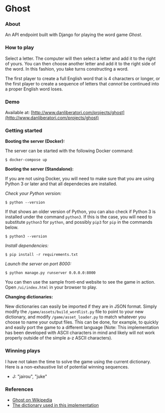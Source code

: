 # Ghost

### About

An API endpoint built with Django for playing the word game *Ghost*.

### How to play

Select a letter. The computer will then select a letter and add it to the right of yours. You can then choose another letter and add it to the right side of the word. In this fashion, you take turns constructing a word.

The first player to create a full English word that is 4 characters or longer, or the first player to create a sequence of letters that *cannot* be continued into a proper English word loses.

### Demo

Available at: [http://www.danliberatori.com/projects/ghost](http://www.danliberatori.com/projects/ghost)

### Getting started

__Booting the server (Docker):__

The server can be started with the following Docker command:

```
$ docker-compose up
```

__Booting the server (Standalone):__

If you are not using Docker, you will need to make sure that you are using Python 3 or later and that all dependecies are installed.

*Check your Python version:*

```
$ python --version
```

If that shows an older version of Python, you can also check if Python 3 is installed under the command `python3`. If this is the case, you will need to substitute `python3` for `python`, and possibly `pip3` for `pip` in the commands below.

```
$ python3 --version
```

*Install dependencies:*

```
$ pip install -r requirements.txt
```

*Launch the server on port 8000:*

```
$ python manage.py runserver 0.0.0.0:8000
```


You can then use the sample front-end website to see the game in action. Open `/ui/index.html` in your browser to play.


__Changing dictionaries:__

New dictionaries can easily be imported if they are in JSON format. Simply modify the `/game/assets/build_wordlist.py` file to point to your new dictionary, and modify `/game/asset_loader.py` to match whatever you choose to name your output files. This can be done, for example, to quickly and easily port the game to a different language (Note: This implementation has been developed with ASCII characters in mind and likely will not work properly outside of the simple a-z ASCII characters).


### Winning plays

I have not taken the time to solve the game using the current dictionary. Here is a non-exhaustive list of potential winning sequences.

- J: "jairou", "juke"


### References

- [Ghost on Wikipedia](https://en.wikipedia.org/wiki/Ghost_(game))
- [The dictionary used in this implementation](https://github.com/matthewreagan/WebstersEnglishDictionary)